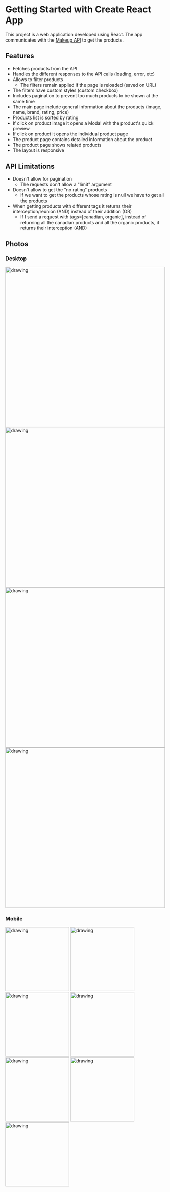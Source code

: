 # Getting Started with Create React App

This project is a web application developed using React. The app communicates with the [Makeup API](https://makeup-api.herokuapp.com/) to get the products.

## Features
- Fetches products from the API
- Handles the different responses to the API calls (loading, error, etc)
- Allows to filter products
  - The filters remain applied if the page is reloaded (saved on URL)
- The filters have custom styles (custom checkbox)
- Includes pagination to prevent too much products to be shown at the same time
- The main page include general information about the products (image, name, brand, rating, price)
- Products list is sorted by rating
- If click on product image it opens a Modal with the product's quick preview
- If click on product it opens the individual product page
- The  product page contains detailed information about the product
- The product page shows related products
- The layout is responsive

## API Limitations
- Doesn't allow for pagination
  - The requests don't allow a "limit" argument
- Doesn't allow to get the "no rating" products
  -  If we want to get the products whose rating is null we have to get all the products
- When getting products with different tags it returns their interception/reunion (AND) instead of their addition (OR)
  - If I send a request with tags=[canadian, organic], instead of returning all the canadian products and all the organic products, it returns their interception (AND)

## Photos

### Desktop

<div style="display: flex, flex-direction: row, flex-wrap:wrap">
  <img src="https://github.com/TigasMiller09/MakeupStore/blob/master/screenshots/products-desktop.png" alt="drawing" width="500"/>
  <img src="https://github.com/TigasMiller09/MakeupStore/blob/master/screenshots/pagination-desktop.png" alt="drawing" width="500"/>
  <img src="https://github.com/TigasMiller09/MakeupStore/blob/master/screenshots/quickpreview-desktop.png" alt="drawing" width="500"/>
  <img src="https://github.com/TigasMiller09/MakeupStore/blob/master/screenshots/product-desktop.png" alt="drawing" width="500"/>
</div>

### Mobile

<div style="display: flex, flex-direction: row, flex-wrap:wrap">
  <img src="https://github.com/TigasMiller09/MakeupStore/blob/master/screenshots/products-mobile.png" alt="drawing" width="200"/>
  <img src="https://github.com/TigasMiller09/MakeupStore/blob/master/screenshots/filters-mobile.png" alt="drawing" width="200"/>
  <img src="https://github.com/TigasMiller09/MakeupStore/blob/master/screenshots/nav-mobile.png" alt="drawing" width="200"/>
  <img src="https://github.com/TigasMiller09/MakeupStore/blob/master/screenshots/quickpreview-mobile.png" alt="drawing" width="200"/>
  <img src="https://github.com/TigasMiller09/MakeupStore/blob/master/screenshots/product-mobile.png" alt="drawing" width="200"/>
  <img src="https://github.com/TigasMiller09/MakeupStore/blob/master/screenshots/product2-mobile.png" alt="drawing" width="200"/>
  <img src="https://github.com/TigasMiller09/MakeupStore/blob/master/screenshots/relatedproducts-mobile.png" alt="drawing" width="200"/>
</div>
